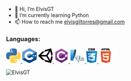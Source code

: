 - 👋 Hi, I’m ElvisGT
- 🌱 I’m currently learning Python
- 📫 How to reach me elvisgiltorres@gmail.com

<!---
ElvisGT/ElvisGT is a ✨ special ✨ repository because its `README.md` (this file) appears on your GitHub profile.
You can click the Preview link to take a look at your changes.
--->

<h3 align="left">Languages:</h3
 <p> 
  <a href="https://www.python.org" target="_blank"> <img src="https://github.com/ElvisGT/Imagenes/blob/main/python.png" alt="python" width="40" height="40"/> </a> 
  <a href="https://isocpp.org/" target="_blank"><img src="https://github.com/ElvisGT/Imagenes/blob/main/C%2B%2B.png" alt="c++"width="40" height="40" ></a>
  <a href="https://unity.com/es" target="_blank"> <img src="https://github.com/ElvisGT/Imagenes/blob/main/Unity.png" alt="unity" width="40" height="40"/> </a>
  <a href="https://docs.microsoft.com/en-us/dotnet/csharp/" target="_blank"> <img src="https://github.com/ElvisGT/Imagenes/blob/main/C%23.png" alt="c#" width="40" height="40"/>     </a>
  <a href="https://www.sqlite.org/index.html" target="_blank"> <img src="https://github.com/ElvisGT/Imagenes/blob/main/SQLite370.svg.png" alt="sqlite" width="40" height="40"/> </a>
  <a href="https://developer.mozilla.org/es/docs/Web/CSS" target="_blank"> <img src="https://github.com/ElvisGT/Imagenes/blob/main/css3.png" alt="css" width="30" height="40"/> </a>
 <a href="https://developer.mozilla.org/es/docs/Web/HTML" target="_blank"> <img src="https://github.com/ElvisGT/Imagenes/blob/main/Html.png" alt="html" width="40" height="40"/> </a>
  
  
  </p>

<p><img align="left" src="https://github-readme-stats.vercel.app/api/top-langs?username=ElvisGT&show_icons=true&locale=en&layout=compact" alt="ElvisGT" /></p>

